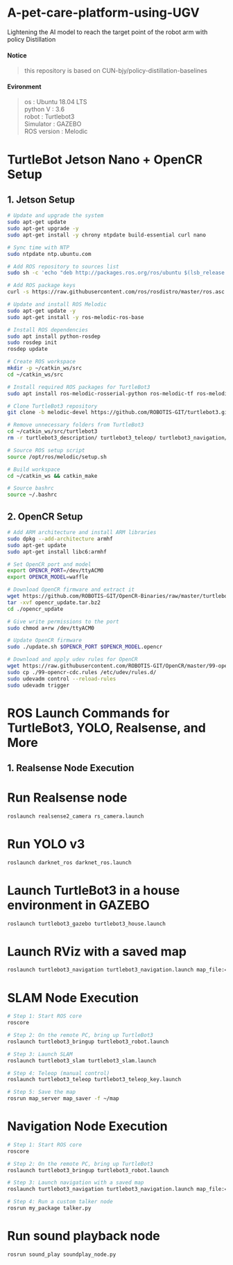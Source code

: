 # A-pet-care-platform-using-UGV
Lightening the AI model to reach the target point of the robot arm with policy Distillation

#### Notice
>this repository is based on CUN-bjy/policy-distillation-baselines

#### Evironment
>os : Ubuntu 18.04 LTS<br/>
>python V : 3.6<br/>
>robot : Turtlebot3<br/>
>Simulator : GAZEBO<br/>
>ROS version : Melodic

# TurtleBot Jetson Nano + OpenCR Setup

## 1. Jetson Setup

```bash
# Update and upgrade the system
sudo apt-get update
sudo apt-get upgrade -y
sudo apt-get install -y chrony ntpdate build-essential curl nano

# Sync time with NTP
sudo ntpdate ntp.ubuntu.com

# Add ROS repository to sources list
sudo sh -c 'echo "deb http://packages.ros.org/ros/ubuntu $(lsb_release -sc) main" > /etc/apt/sources.list.d/ros-latest.list'

# Add ROS package keys
curl -s https://raw.githubusercontent.com/ros/rosdistro/master/ros.asc | sudo apt-key add -

# Update and install ROS Melodic
sudo apt-get update -y
sudo apt-get install -y ros-melodic-ros-base

# Install ROS dependencies
sudo apt install python-rosdep
sudo rosdep init
rosdep update

# Create ROS workspace
mkdir -p ~/catkin_ws/src
cd ~/catkin_ws/src

# Install required ROS packages for TurtleBot3
sudo apt install ros-melodic-rosserial-python ros-melodic-tf ros-melodic-hls-lfcd-lds-driver ros-melodic-turtlebot3-msgs ros-melodic-dynamixel-sdk

# Clone TurtleBot3 repository
git clone -b melodic-devel https://github.com/ROBOTIS-GIT/turtlebot3.git

# Remove unnecessary folders from TurtleBot3
cd ~/catkin_ws/src/turtlebot3
rm -r turtlebot3_description/ turtlebot3_teleop/ turtlebot3_navigation/ turtlebot3_slam/ turtlebot3_example/

# Source ROS setup script
source /opt/ros/melodic/setup.sh

# Build workspace
cd ~/catkin_ws && catkin_make

# Source bashrc
source ~/.bashrc
```

## 2. OpenCR Setup
```bash
# Add ARM architecture and install ARM libraries
sudo dpkg --add-architecture armhf
sudo apt-get update
sudo apt-get install libc6:armhf

# Set OpenCR port and model
export OPENCR_PORT=/dev/ttyACM0
export OPENCR_MODEL=waffle

# Download OpenCR firmware and extract it
wget https://github.com/ROBOTIS-GIT/OpenCR-Binaries/raw/master/turtlebot3/ROS1/latest/opencr_update.tar.bz2
tar -xvf opencr_update.tar.bz2
cd ./opencr_update

# Give write permissions to the port
sudo chmod a+rw /dev/ttyACM0

# Update OpenCR firmware
sudo ./update.sh $OPENCR_PORT $OPENCR_MODEL.opencr

# Download and apply udev rules for OpenCR
wget https://raw.githubusercontent.com/ROBOTIS-GIT/OpenCR/master/99-opencr-cdc.rules
sudo cp ./99-opencr-cdc.rules /etc/udev/rules.d/
sudo udevadm control --reload-rules
sudo udevadm trigger
```

# ROS Launch Commands for TurtleBot3, YOLO, Realsense, and More

## 1. Realsense Node Execution
# Run Realsense node
```bash
roslaunch realsense2_camera rs_camera.launch
```
# Run YOLO v3
```bash
roslaunch darknet_ros darknet_ros.launch
```
# Launch TurtleBot3 in a house environment in GAZEBO
```bash
roslaunch turtlebot3_gazebo turtlebot3_house.launch
```
# Launch RViz with a saved map
```bash
roslaunch turtlebot3_navigation turtlebot3_navigation.launch map_file:=$HOME/map.yaml
```
# SLAM Node Execution
```bash
# Step 1: Start ROS core
roscore

# Step 2: On the remote PC, bring up TurtleBot3
roslaunch turtlebot3_bringup turtlebot3_robot.launch

# Step 3: Launch SLAM
roslaunch turtlebot3_slam turtlebot3_slam.launch

# Step 4: Teleop (manual control)
roslaunch turtlebot3_teleop turtlebot3_teleop_key.launch

# Step 5: Save the map
rosrun map_server map_saver -f ~/map
```
# Navigation Node Execution
```bash
# Step 1: Start ROS core
roscore

# Step 2: On the remote PC, bring up TurtleBot3
roslaunch turtlebot3_bringup turtlebot3_robot.launch

# Step 3: Launch navigation with a saved map
roslaunch turtlebot3_navigation turtlebot3_navigation.launch map_file:=$HOME/map.yaml

# Step 4: Run a custom talker node
rosrun my_package talker.py
```
# Run sound playback node
```bash
rosrun sound_play soundplay_node.py
```



